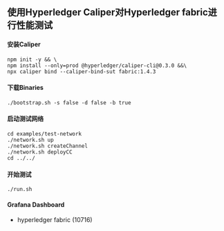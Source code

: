 ## 使用Hyperledger Caliper对Hyperledger fabric进行性能测试

#### 安装Caliper
```
npm init -y && \
npm install --only=prod @hyperledger/caliper-cli@0.3.0 &&\
npx caliper bind --caliper-bind-sut fabric:1.4.3
```

#### 下载Binaries
```
./bootstrap.sh -s false -d false -b true
```

#### 启动测试网络
```
cd examples/test-network
./network.sh up
./network.sh createChannel
./network.sh deployCC
cd ../../
```

#### 开始测试
```
./run.sh
```

#### Grafana Dashboard
* hyperledger fabric (10716)
